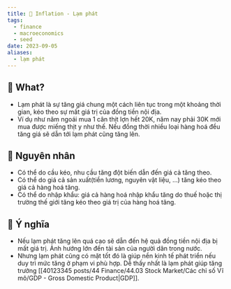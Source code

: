 ```yaml
---
title: 🌱 Inflation - Lạm phát
tags:
  - finance
  - macroeconomics
  - seed
date: 2023-09-05
aliases:
  - lạm phát
---
```


## 🌿 What?
- Lạm phát là sự tăng giá chung một cách liên tục trong một khoảng thời gian, kéo theo sự mất giá trị của đồng tiền nội địa.
- Ví dụ như năm ngoái mua 1 cân thịt lợn hết 20K, năm nay phải 30K mới mua được miếng thịt y như thế. Nếu đồng thời nhiều loại hàng hoá đều tăng giá sẽ dẫn tới lạm phát cũng tăng lên.

## 🌿 Nguyên nhân
- Có thể do cầu kéo, nhu cầu tăng đột biến dẫn đến giá cả tăng theo.
- Có thể do giá cả sản xuất(tiền lương, nguyên vật liệu, ...) tăng kéo theo giá cả hàng hoá tăng.
- Có thể do nhập khẩu: giá cả hàng hoá nhập khẩu tăng do thuế hoặc thị trường thế giới tăng kéo theo giá trị của hàng hoá tăng.

## 🌿 Ý nghĩa
- Nếu lạm phát tăng lên quá cao sẽ dẫn đến hệ quả đồng tiền nội địa bị mất giá trị. Ảnh hướng lớn đến tài sản của người dân trong nước.
- Nhưng lạm phát cũng có mặt tốt đó là giúp nền kinh tế phát triển nếu duy trì mức tăng ở phạm vi phù hợp. Dễ thấy nhất là lạm phát giúp tăng trưởng [[40123345 posts/44 Finance/44.03 Stock Market/Các chỉ số Vĩ mô/GDP - Gross Domestic Product|GDP]].